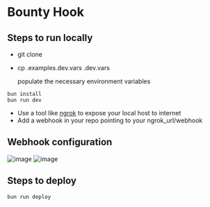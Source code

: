 # Bounty Hook

## Steps to run locally

- git clone
- cp .examples.dev.vars .dev.vars

  populate the necessary environment variables

```
bun install
bun run dev
```

- Use a tool like [ngrok](https://ngrok.com/) to expose your local host to internet
- Add a webhook in your repo pointing to your ngrok_url/webhook

## Webhook configuration

![image](https://github.com/code100x/bounty-hook/assets/76874341/22cfc584-d832-4779-b98b-40a6f6239755)
![image](https://github.com/code100x/bounty-hook/assets/76874341/3cf824e5-61bd-459c-bdca-d95a69f767e2)

## Steps to deploy

```
bun run deploy
```
